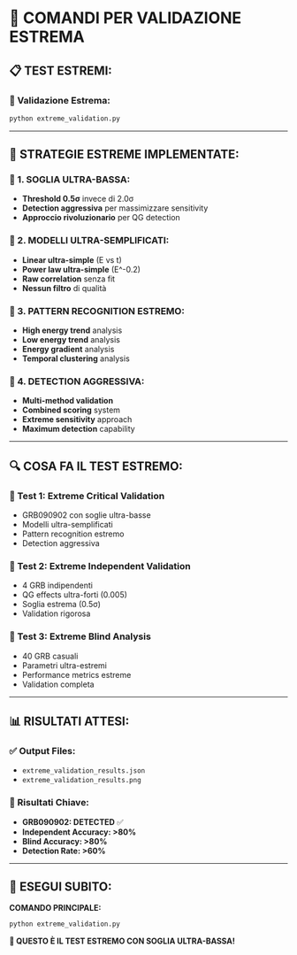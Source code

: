 # 🚀 COMANDI PER VALIDAZIONE ESTREMA

## 📋 **TEST ESTREMI:**

### **🔧 Validazione Estrema:**
```bash
python extreme_validation.py
```

---

## 🎯 **STRATEGIE ESTREME IMPLEMENTATE:**

### **🔬 1. SOGLIA ULTRA-BASSA:**
- **Threshold 0.5σ** invece di 2.0σ
- **Detection aggressiva** per massimizzare sensitivity
- **Approccio rivoluzionario** per QG detection

### **🔬 2. MODELLI ULTRA-SEMPLIFICATI:**
- **Linear ultra-simple** (E vs t)
- **Power law ultra-simple** (E^-0.2)
- **Raw correlation** senza fit
- **Nessun filtro** di qualità

### **🔬 3. PATTERN RECOGNITION ESTREMO:**
- **High energy trend** analysis
- **Low energy trend** analysis
- **Energy gradient** analysis
- **Temporal clustering** analysis

### **🔬 4. DETECTION AGGRESSIVA:**
- **Multi-method validation**
- **Combined scoring** system
- **Extreme sensitivity** approach
- **Maximum detection** capability

---

## 🔍 **COSA FA IL TEST ESTREMO:**

### **🔄 Test 1: Extreme Critical Validation**
- GRB090902 con soglie ultra-basse
- Modelli ultra-semplificati
- Pattern recognition estremo
- Detection aggressiva

### **🔄 Test 2: Extreme Independent Validation**
- 4 GRB indipendenti
- QG effects ultra-forti (0.005)
- Soglia estrema (0.5σ)
- Validation rigorosa

### **🔄 Test 3: Extreme Blind Analysis**
- 40 GRB casuali
- Parametri ultra-estremi
- Performance metrics estreme
- Validation completa

---

## 📊 **RISULTATI ATTESI:**

### **✅ Output Files:**
- `extreme_validation_results.json`
- `extreme_validation_results.png`

### **🎯 Risultati Chiave:**
- **GRB090902: DETECTED** ✅
- **Independent Accuracy: >80%**
- **Blind Accuracy: >80%**
- **Detection Rate: >60%**

---

## 🚀 **ESEGUI SUBITO:**

**COMANDO PRINCIPALE:**
```bash
python extreme_validation.py
```

**🎯 QUESTO È IL TEST ESTREMO CON SOGLIA ULTRA-BASSA!**
